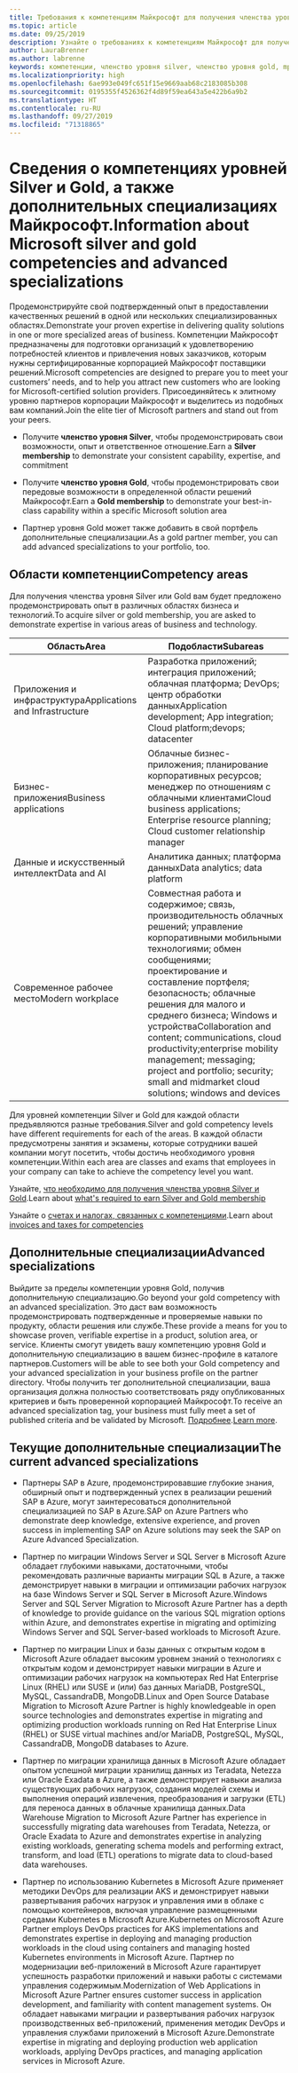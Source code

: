 ```yaml
---
title: Требования к компетенциям Майкрософт для получения членства уровня Gold и Silver | Центр партнеров
ms.topic: article
ms.date: 09/25/2019
description: Узнайте о требованиях к компетенциям Майкрософт для получения членства уровней Gold и Silver.
author: LauraBrenner
ms.author: labrenne
keywords: компетенции, членство уровня silver, членство уровня gold, mpn, MAPS, навыки, Microsoft Partner Network, членство в сети, дополнительные специализации
ms.localizationpriority: high
ms.openlocfilehash: 6ae993e049fc651f15e9669aab68c2183085b308
ms.sourcegitcommit: 0195355f4526362f4d89f59ea643a5e422b6a9b2
ms.translationtype: HT
ms.contentlocale: ru-RU
ms.lasthandoff: 09/27/2019
ms.locfileid: "71318865"
---
```

# <a name="information-about-microsoft-silver-and-gold-competencies-and-advanced-specializations"></a><span data-ttu-id="2e8f0-104">Сведения о компетенциях уровней Silver и Gold, а также дополнительных специализациях Майкрософт.</span><span class="sxs-lookup"><span data-stu-id="2e8f0-104">Information about Microsoft silver and gold competencies and advanced specializations</span></span>


<span data-ttu-id="2e8f0-105">Продемонстрируйте свой подтвержденный опыт в предоставлении качественных решений в одной или нескольких специализированных областях.</span><span class="sxs-lookup"><span data-stu-id="2e8f0-105">Demonstrate your proven expertise in delivering quality solutions in one or more specialized areas of business.</span></span> <span data-ttu-id="2e8f0-106">Компетенции Майкрософт предназначены для подготовки организаций к удовлетворению потребностей клиентов и привлечения новых заказчиков, которым нужны сертифицированные корпорацией Майкрософт поставщики решений.</span><span class="sxs-lookup"><span data-stu-id="2e8f0-106">Microsoft competencies are designed to prepare you to meet your customers’ needs, and to help you attract new customers who are looking for Microsoft-certified solution providers.</span></span> <span data-ttu-id="2e8f0-107">Присоединяйтесь к элитному уровню партнеров корпорации Майкрософт и выделитесь из подобных вам компаний.</span><span class="sxs-lookup"><span data-stu-id="2e8f0-107">Join the elite tier of Microsoft partners and stand out from your peers.</span></span>

- <span data-ttu-id="2e8f0-108">Получите **членство уровня Silver**, чтобы продемонстрировать свои возможности, опыт и ответственное отношение.</span><span class="sxs-lookup"><span data-stu-id="2e8f0-108">Earn a **Silver membership** to demonstrate your consistent capability, expertise, and commitment</span></span>

- <span data-ttu-id="2e8f0-109">Получите **членство уровня Gold**, чтобы продемонстрировать свои передовые возможности в определенной области решений Майкрософт.</span><span class="sxs-lookup"><span data-stu-id="2e8f0-109">Earn a **Gold membership** to demonstrate your best-in-class capability within a specific Microsoft solution area</span></span>

- <span data-ttu-id="2e8f0-110">Партнер уровня Gold может также добавить в свой портфель дополнительные специализации.</span><span class="sxs-lookup"><span data-stu-id="2e8f0-110">As a gold partner member, you can add advanced specializations to your portfolio, too.</span></span>

## <a name="competency-areas"></a><span data-ttu-id="2e8f0-111">Области компетенции</span><span class="sxs-lookup"><span data-stu-id="2e8f0-111">Competency areas</span></span>

<span data-ttu-id="2e8f0-112">Для получения членства уровня Silver или Gold вам будет предложено продемонстрировать опыт в различных областях бизнеса и технологий.</span><span class="sxs-lookup"><span data-stu-id="2e8f0-112">To acquire silver or gold membership, you are asked to demonstrate expertise in various areas of business and technology.</span></span>

|<span data-ttu-id="2e8f0-113">**Область**</span><span class="sxs-lookup"><span data-stu-id="2e8f0-113">**Area**</span></span>            |<span data-ttu-id="2e8f0-114">**Подобласти**</span><span class="sxs-lookup"><span data-stu-id="2e8f0-114">**Subareas**</span></span>                    |
|--------------------|--------------------------------|
|<span data-ttu-id="2e8f0-115">Приложения и инфраструктура</span><span class="sxs-lookup"><span data-stu-id="2e8f0-115">Applications and Infrastructure</span></span>|<span data-ttu-id="2e8f0-116">Разработка приложений; интеграция приложений; облачная платформа; DevOps; центр обработки данных</span><span class="sxs-lookup"><span data-stu-id="2e8f0-116">Application development; App integration; Cloud platform;devops; datacenter</span></span>|
|<span data-ttu-id="2e8f0-117">Бизнес-приложения</span><span class="sxs-lookup"><span data-stu-id="2e8f0-117">Business applications</span></span> |<span data-ttu-id="2e8f0-118">Облачные бизнес-приложения; планирование корпоративных ресурсов; менеджер по отношениям с облачными клиентами</span><span class="sxs-lookup"><span data-stu-id="2e8f0-118">Cloud business applications; Enterprise resource planning; Cloud customer relationship manager</span></span>|
|<span data-ttu-id="2e8f0-119">Данные и искусственный интеллект</span><span class="sxs-lookup"><span data-stu-id="2e8f0-119">Data and AI</span></span>|<span data-ttu-id="2e8f0-120">Аналитика данных; платформа данных</span><span class="sxs-lookup"><span data-stu-id="2e8f0-120">Data analytics; data platform</span></span>|
|<span data-ttu-id="2e8f0-121">Современное рабочее место</span><span class="sxs-lookup"><span data-stu-id="2e8f0-121">Modern workplace</span></span>| <span data-ttu-id="2e8f0-122">Совместная работа и содержимое; связь, производительность облачных решений; управление корпоративными мобильными технологиями; обмен сообщениями; проектирование и составление портфеля; безопасность; облачные решения для малого и среднего бизнеса; Windows и устройства</span><span class="sxs-lookup"><span data-stu-id="2e8f0-122">Collaboration and content; communications, cloud productivity;enterprise mobility management; messaging; project and portfolio; security; small and midmarket cloud solutions; windows and devices</span></span>|

<span data-ttu-id="2e8f0-123">Для уровней компетенции Silver и Gold для каждой области предъявляются разные требования.</span><span class="sxs-lookup"><span data-stu-id="2e8f0-123">Silver and gold competency levels have different requirements for each of the areas.</span></span> <span data-ttu-id="2e8f0-124">В каждой области предусмотрены занятия и экзамены, которые сотрудники вашей компании могут посетить, чтобы достичь необходимого уровня компетенции.</span><span class="sxs-lookup"><span data-stu-id="2e8f0-124">Within each area are classes and exams that employees in your company can take to achieve the competency level you want.</span></span>


<span data-ttu-id="2e8f0-125">Узнайте, [что необходимо для получения членства уровня Silver и Gold](https://partner.microsoft.com/membership/competencies).</span><span class="sxs-lookup"><span data-stu-id="2e8f0-125">Learn about [what's required to earn Silver and Gold membership](https://partner.microsoft.com/membership/competencies)</span></span>

<span data-ttu-id="2e8f0-126">Узнайте о [счетах и налогах, связанных с компетенциями](mpn-view-print-maps-invoice.md).</span><span class="sxs-lookup"><span data-stu-id="2e8f0-126">Learn about [invoices and taxes for competencies](mpn-view-print-maps-invoice.md)</span></span>

## <a name="advanced-specializations"></a><span data-ttu-id="2e8f0-127">Дополнительные специализации</span><span class="sxs-lookup"><span data-stu-id="2e8f0-127">Advanced specializations</span></span>

<span data-ttu-id="2e8f0-128">Выйдите за пределы компетенции уровня Gold, получив дополнительную специализацию.</span><span class="sxs-lookup"><span data-stu-id="2e8f0-128">Go beyond your gold competency with an advanced specialization.</span></span> <span data-ttu-id="2e8f0-129">Это даст вам возможность продемонстрировать подтвержденные и проверяемые навыки по продукту, области решения или службе.</span><span class="sxs-lookup"><span data-stu-id="2e8f0-129">These provide a means for you to showcase proven, verifiable expertise in a product, solution area, or service.</span></span> <span data-ttu-id="2e8f0-130">Клиенты смогут увидеть вашу компетенцию уровня Gold и дополнительную специализацию в вашем бизнес-профиле в каталоге партнеров.</span><span class="sxs-lookup"><span data-stu-id="2e8f0-130">Customers will be able to see both your Gold competency and your advanced specialization in your business profile on the partner directory.</span></span> <span data-ttu-id="2e8f0-131">Чтобы получить тег дополнительной специализации, ваша организация должна полностью соответствовать ряду опубликованных критериев и быть проверенной корпорацией Майкрософт.</span><span class="sxs-lookup"><span data-stu-id="2e8f0-131">To receive an advanced specialization tag, your business must fully meet a set of published criteria and be validated by Microsoft.</span></span> <span data-ttu-id="2e8f0-132">[Подробнее](https://partner.microsoft.com/membership/competencies#tab-content-2).</span><span class="sxs-lookup"><span data-stu-id="2e8f0-132">[Learn more](https://partner.microsoft.com/membership/competencies#tab-content-2).</span></span> 

## <a name="the-current-advanced-specializations"></a><span data-ttu-id="2e8f0-133">Текущие дополнительные специализации</span><span class="sxs-lookup"><span data-stu-id="2e8f0-133">The current advanced specializations</span></span>

- <span data-ttu-id="2e8f0-134">Партнеры SAP в Azure, продемонстрировавшие глубокие знания, обширный опыт и подтвержденный успех в реализации решений SAP в Azure, могут заинтересоваться дополнительной специализацией по SAP в Azure.</span><span class="sxs-lookup"><span data-stu-id="2e8f0-134">SAP on Azure Partners who demonstrate deep knowledge, extensive experience, and proven success in implementing SAP on Azure solutions may seek the SAP on Azure Advanced Specialization.</span></span>

- <span data-ttu-id="2e8f0-135">Партнер по миграции Windows Server и SQL Server в Microsoft Azure обладает глубокими навыками, достаточными, чтобы рекомендовать различные варианты миграции SQL в Azure, а также демонстрирует навыки в миграции и оптимизации рабочих нагрузок на базе Windows Server и SQL Server в Microsoft Azure.</span><span class="sxs-lookup"><span data-stu-id="2e8f0-135">Windows Server and SQL Server Migration to Microsoft Azure Partner has a depth of knowledge to provide guidance on the various SQL migration options within Azure, and demonstrates expertise in migrating and optimizing Windows Server and SQL Server-based workloads to Microsoft Azure.</span></span> 

- <span data-ttu-id="2e8f0-136">Партнер по миграции Linux и базы данных с открытым кодом в Microsoft Azure обладает высоким уровнем знаний о технологиях с открытым кодом и демонстрирует навыки миграции в Azure и оптимизации рабочих нагрузок на компьютерах Red Hat Enterprise Linux (RHEL) или SUSE и (или) баз данных MariaDB, PostgreSQL, MySQL, CassandraDB, MongoDB.</span><span class="sxs-lookup"><span data-stu-id="2e8f0-136">Linux and Open Source Database Migration to Microsoft Azure Partner is highly knowledgeable in open source technologies and demonstrates expertise in migrating and optimizing production workloads running on Red Hat Enterprise Linux (RHEL) or SUSE virtual machines and/or MariaDB, PostgreSQL, MySQL, CassandraDB, MongoDB databases to Azure.</span></span>

- <span data-ttu-id="2e8f0-137">Партнер по миграции хранилища данных в Microsoft Azure обладает опытом успешной миграции хранилищ данных из Teradata, Netezza или Oracle Exadata в Azure, а также демонстрирует навыки анализа существующих рабочих нагрузок, создания моделей схемы и выполнения операций извлечения, преобразования и загрузки (ETL) для переноса данных в облачные хранилища данных.</span><span class="sxs-lookup"><span data-stu-id="2e8f0-137">Data Warehouse Migration to Microsoft Azure Partner has experience in successfully migrating data warehouses from Teradata, Netezza, or Oracle Exadata to Azure and demonstrates expertise in analyzing existing workloads, generating schema models and performing extract, transform, and load (ETL) operations to migrate data to cloud-based data warehouses.</span></span>

- <span data-ttu-id="2e8f0-138">Партнер по использованию Kubernetes в Microsoft Azure применяет методики DevOps для реализации AKS и демонстрирует навыки развертывания рабочих нагрузок и управления ими в облаке с помощью контейнеров, включая управление размещенными средами Kubernetes в Microsoft Azure.</span><span class="sxs-lookup"><span data-stu-id="2e8f0-138">Kubernetes on Microsoft Azure Partner employs DevOps practices for AKS implementations and demonstrates expertise in deploying and managing production workloads in the cloud using containers and managing hosted Kubernetes environments in Microsoft Azure.</span></span>
<span data-ttu-id="2e8f0-139">Партнер по модернизации веб-приложений в Microsoft Azure гарантирует успешность разработки приложений и навыки работы с системами управления содержимым.</span><span class="sxs-lookup"><span data-stu-id="2e8f0-139">Modernization of Web Applications in Microsoft Azure Partner ensures customer success in application development, and familiarity with content management systems.</span></span> <span data-ttu-id="2e8f0-140">Он обладает навыками миграции и развертывания рабочих нагрузок производственных веб-приложений, применения методик DevOps и управления службами приложений в Microsoft Azure.</span><span class="sxs-lookup"><span data-stu-id="2e8f0-140">Demonstrate expertise in migrating and deploying production web application workloads, applying DevOps practices, and managing application services in Microsoft Azure.</span></span>
